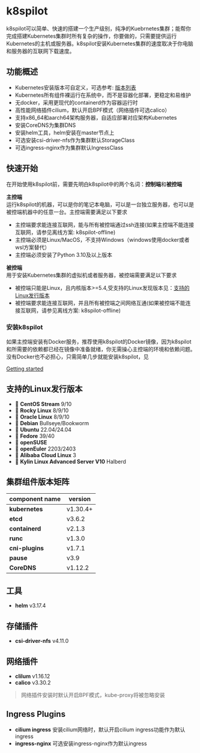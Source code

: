 # k8spilot
k8spilot可以简单、快速的搭建一个生产级别，纯净的Kuebrnetes集群；能帮你完成搭建Kubernetes集群时所有复杂的操作，你要做的，只需要提供运行Kubernetes的主机或服务器。k8spilot安装Kubernetes集群的速度取决于你电脑和服务器的互联网下载速度。

## 功能概述
+ Kubernetes安装版本可自定义，可选参考: [版本列表](https://dl.k8spilot.icu/kubernetes/kube-versions)
+ Kubernetes所有组件裸运行在系统中，而不是容器化部署，更稳定和易维护
+ 无docker，采用更现代的containerd作为容器运行时
+ 高性能网络插件cilium，默认开启BPF模式（网络插件可选calico）
+ 支持x86_64和aarch64架构服务器，自适应部署对应架构Kubernetes
+ 安装CoreDNS为集群DNS
+ 安装helm工具，helm安装在master节点上
+ 可选安装csi-driver-nfs作为集群默认StorageClass
+ 可选ingress-nginx作为集群默认IngressClass

## 快速开始
在开始使用k8spilot前，需要先明白k8spilot中的两个名词：**控制端**和**被控端**  

**主控端**  
运行k8spilot的机器，可以是你的笔记本电脑，可以是一台独立服务器，也可以是被控端机器中的任意一台。主控端需要满足以下要求  
+ 主控端要求能连接互联网，能与所有被控端通过ssh连接(如果主控端不能连接互联网，请参见离线方案: k8spilot-offline)
+ 主控端必须是Linux/MacOS，不支持Windows（windows使用docker或者wsl方案替代）
+ 主控端必须安装了Python 3.10及以上版本  

**被控端**  
用于安装Kubernetes集群的虚拟机或者服务器，被控端需要满足以下要求  
+ 被控端只能是Linux，且内核版本>=5.4,受支持的Linux发现版本见：[支持的Linux发行版本](#支持的Linux发行版本)
+ 被控端要求能连接互联网，并且所有被控端之间网络互通(如果被控端不能连接互联网，请参见离线方案: k8spilot-offline)


### 安装k8spilot
如果主控端安装有Docker服务，推荐使用k8spilot的Docker镜像，因为k8spilot和所需要的依赖都已经在镜像中准备就绪，你无需操心主控端的环境和依赖问题。  
没有Docker也不必担心，只需简单几步就能安装k8spilot，见

[Getting started](docs/getting_started/getting-started.md)


## 支持的Linux发行版本
+ :penguin: **CentOS Stream** 9/10
+ :penguin: **Rocky Linux** 8/9/10
+ :penguin: **Oracle Linux** 8/9/10
+ :penguin: **Debian** Bullseye/Bookworm
+ :penguin: **Ubuntu** 22.04/24.04
+ :penguin: **Fedore** 39/40
+ :penguin: **openSUSE** 
+ :penguin: **openEuler** 2203/2403
+ :penguin: **Alibaba Cloud Linux** 3
+ :penguin: **Kylin Linux Advanced Server V10** Halberd

## 集群组件版本矩阵
|component name | version |
| - | - |
| **kubernetes** | v1.30.4+ |
| **etcd** | v3.6.2 |
| **containerd** | v2.1.3 |
| **runc** | v1.3.0 |
| **cni-plugins** | v1.7.1 |
| **pause** | v3.9 |
| **CoreDNS** | v1.12.2 |

## 工具
+ **helm** v3.17.4

## 存储插件
+ **csi-driver-nfs** v4.11.0

## 网络插件
+ **clilum** v1.16.12
+ **calico** v3.30.2

> 网络插件安装时默认开启BPF模式，kube-proxy将被忽略安装

## Ingress Plugins
+ **cilium ingress** 安装cilium网络时，默认开启cilium ingress功能作为默认ingress
+ **ingress-nginx** 可选安装ingress-nginx作为默认ingress
